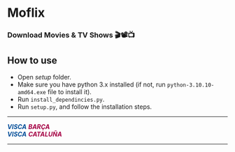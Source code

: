 # Moflix

### Download Movies & TV Shows 🎬📽️📺

## How to use

* Open *setup* folder.
* Make sure you have python 3.x installed (if not, run `python-3.10.10-amd64.exe` file to install it).
* Run `install_dependincies.py`.
* Run `setup.py`, and follow the installation steps.
<hr/>

<font color="#004D98">***VISCA***</font>
<font color="#A50044">***BARÇA***</font>\
<font color="#004D98">***VISCA***</font>
<font color="#A50044">***CATALUÑA***</font>
<hr/>